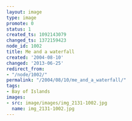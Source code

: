```yaml
---
layout: image
type: image
promote: 0
status: 1
created_ts: 1092143079
changed_ts: 1372159423
node_id: 1002
title: Me and a waterfall
created: '2004-08-10'
changed: '2013-06-25'
redirect_from:
- "/node/1002/"
permalink: "/2004/08/10/me_and_a_waterfall/"
tags:
- Bay of Islands
images:
- src: image/images/img_2131-1002.jpg
  name: img_2131-1002.jpg
---
```



